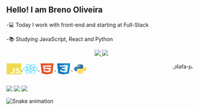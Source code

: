 ## Hello! I am Breno Oliveira

-💻 Today I work with front-end and starting at Full-Stack

-📚 Studying JavaScript, React and Python

<div align="center">
  <a href="https://github.com/brenooamiranda">
  <img height="180em" src="https://github-readme-stats.vercel.app/api?username=brenooamiranda&show_icons=true&theme=dark&include_all_commits=true&count_private=true"/>
  <img height="180em" src="https://github-readme-stats.vercel.app/api/top-langs/?username=brenooamiranda&layout=compact&langs_count=7&theme=dark"/>
</div>

<div style="display: inline_block"><br>
  <img align="center" alt="Breno-Js" height="30" width="40" src="https://raw.githubusercontent.com/devicons/devicon/master/icons/javascript/javascript-plain.svg">
  <img align="center" alt="Breno-React" height="30" width="40" src="https://raw.githubusercontent.com/devicons/devicon/master/icons/react/react-original.svg">
  <img align="center" alt="Breno-HTML" height="30" width="40" src="https://raw.githubusercontent.com/devicons/devicon/master/icons/html5/html5-original.svg">
  <img align="center" alt="Breno-CSS" height="30" width="40" src="https://raw.githubusercontent.com/devicons/devicon/master/icons/css3/css3-original.svg">
  <img align="center" alt="Breno-Python" height="30" width="40" src="https://raw.githubusercontent.com/devicons/devicon/master/icons/python/python-original.svg">
  <img align="right" alt="Rafa-pic" height="150" style="border-radius:50px;" src="https://media-exp2.licdn.com/dms/image/C4E03AQERf5CXIFkG_Q/profile-displayphoto-shrink_800_800/0/1566954137646?e=1660176000&v=beta&t=ACWVNPgauhQaO6nWSgMQVxGQhX-eu10VjN5yOd2C6Fg">
</div>

##

<div> 
  <a href="https://instagram.com/brenooamiranda" target="_blank"><img src="https://img.shields.io/badge/-Instagram-%23E4405F?style=for-the-badge&logo=instagram&logoColor=white" target="_blank"></a>
  <a href = "mailto:brenooamiranda@gmail.com"><img src="https://img.shields.io/badge/-Gmail-%23333?style=for-the-badge&logo=gmail&logoColor=white" target="_blank"></a>
  <a href="https://www.linkedin.com/in/breno-oliveira-356135175" target="_blank"><img src="https://img.shields.io/badge/-LinkedIn-%230077B5?style=for-the-badge&logo=linkedin&logoColor=white" target="_blank"></a> 
 
  ![Snake animation](https://github.com/brenooamiranda/brenooamiranda/blob/output/github-contribution-grid-snake.svg)
 
</div>
